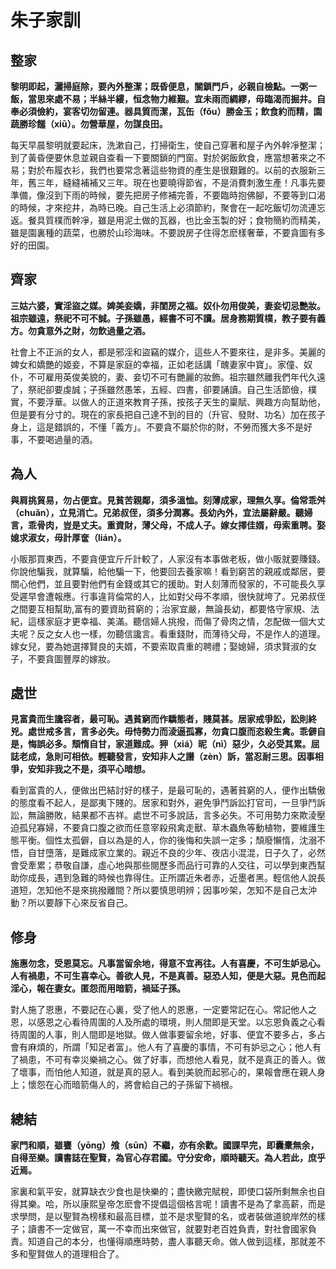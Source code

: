 # 朱子家訓

## 整家

**黎明即起，灑掃庭除，要內外整潔；既昏便息，關鎖門戶，必親自檢點。一粥一飯，當思來處不易；半絲半縷，恒念物力維艱。宜未雨而綢繆，毋臨渴而掘井。自奉必須儉約，宴客切勿留連。器具質而潔，瓦缶（fǒu）勝金玉；飲食約而精，園蔬勝珍饈（xiū）。勿營華屋，勿謀良田。**

每天早晨黎明就要起床，洗漱自己，打掃衛生，使自己穿著和屋子內外幹凈整潔；到了黃昏便要休息並親自查看一下要關鎖的門窗。對於粥飯飲食，應當想著來之不易；對於布履衣衫，我們也要常念著這些物資的產生是很艱難的。以前的衣服新三年，舊三年，縫縫補補又三年。現在也要曉得節省，不是消費刺激生產！凡事先要準備，像沒到下雨的時候，要先把房子修補完善，不要臨時抱佛腳，不要等到口渴的時候，才來挖井，為時已晚。自己生活上必須節約，聚會在一起吃飯切勿流連忘返。餐具質樸而幹凈，雖是用泥土做的瓦器，也比金玉製的好；食物簡約而精美，雖是園裏種的蔬菜，也勝於山珍海味。不要說房子住得怎麽樣奢華，不要貪圖有多好的田園。

## 齊家

**三姑六婆，實淫盜之媒。婢美妾嬌，非閨房之福。奴仆勿用俊美，妻妾切忌艷妝。祖宗雖遠，祭祀不可不誠。子孫雖愚，經書不可不讀。居身務期質樸，教子要有義方。勿貪意外之財，勿飲過量之酒。**

社會上不正派的女人，都是邪淫和盜竊的媒介，這些人不要來往，是非多。美麗的婢女和嬌艷的姬妾，不算是家庭的幸福，正如老話講「醜妻家中寶」。家僮、奴仆，不可雇用英俊美貌的，妻、妾切不可有艷麗的妝飾。祖宗雖然離我們年代久遠了，祭祀卻要虔誠；子孫雖然愚笨，五經、四書，卻要誦讀。自己生活節儉，樸實，不要浮華。以做人的正道來教育子孫，按孩子天生的稟賦、興趣方向幫助他，但是要有分寸的。現在的家長把自己達不到的目的（升官、發財、功名）加在孩子身上，這是錯誤的，不懂「義方」。不要貪不屬於你的財，不勞而獲大多不是好事，不要喝過量的酒。

## 為人

**與肩挑貿易，勿占便宜。見貧苦親鄰，須多溫恤。刻薄成家，理無久享。倫常乖舛（chuǎn），立見消亡。兄弟叔侄，須多分潤寡。長幼內外，宜法屬辭嚴。聽婦言，乖骨肉，豈是丈夫。重資財，薄父母，不成人子。嫁女擇佳婿，毋索重聘。娶媳求淑女，毋計厚奩（lián）。**

小販那買東西，不要貪便宜斤斤計較了，人家沒有本事做老板，做小販就要賺錢。你說他騙我，就算騙，給他騙一下，他要回去養家嘛！看到窮苦的親戚或鄰居，要關心他們，並且要對他們有金錢或其它的援助。對人刻薄而發家的，不可能長久享受遲早會遭報應。行事違背倫常的人，比如對父母不孝順，很快就垮了。兄弟叔侄之間要互相幫助,富有的要資助貧窮的；治家宜嚴，無論長幼，都要恪守家規、法紀，這樣家庭才更幸福、美滿。聽信婦人挑撥，而傷了骨肉之情，怎配做一個大丈夫呢？反之女人也一樣，勿聽信讒言。看重錢財，而薄待父母，不是作人的道理。嫁女兒，要為她選擇賢良的夫婿，不要索取貴重的聘禮；娶媳婦，須求賢淑的女子，不要貪圖豐厚的嫁妝。

## 處世

**見富貴而生讒容者，最可恥。遇貧窮而作驕態者，賤莫甚。居家戒爭訟，訟則終兇。處世戒多言，言多必失。毋恃勢力而淩逼孤寡，勿貪口腹而恣殺生禽。乖僻自是，悔誤必多。頹惰自甘，家道難成。狎（xiá）昵（nì）惡少，久必受其累。屈誌老成，急則可相依。輕聽發言，安知非人之譖（zèn）訴，當忍耐三思。因事相爭，安知非我之不是，須平心暗想。**

看到富貴的人，便做出巴結討好的樣子，是最可恥的，遇著貧窮的人，便作出驕傲的態度看不起人，是鄙夷下賤的。居家和對外，避免爭鬥訴訟打官司，一旦爭鬥訴訟，無論勝敗，結果都不吉祥。處世不可多說話，言多必失。不可用勢力來欺淩壓迫孤兒寡婦，不要貪口腹之欲而任意宰殺飛禽走獸、草木蟲魚等動植物，要維護生態平衡。個性太孤僻，自以為是的人，你的後悔和失誤一定多；頹廢懶惰，沈溺不悟，自甘墮落，是難成家立業的。親近不良的少年、夜店小混混，日子久了，必然會受牽累；恭敬自謙，虛心地與那些閱歷多而品行可靠的人交往，可以學到東西幫助你成長，遇到急難的時候也靠得住。正所謂近朱者赤，近墨者黑。輕信他人說長道短，怎知他不是來挑撥離間？所以要慎思明辨；因事吵架，怎知不是自己太沖動？所以要靜下心來反省自己。

## 修身

**施惠勿念，受恩莫忘。凡事當留余地，得意不宜再往。人有喜慶，不可生妒忌心。人有禍患，不可生喜幸心。善欲人見，不是真善。惡恐人知，便是大惡。見色而起淫心，報在妻女。匿怨而用暗箭，禍延子孫。**

對人施了恩惠，不要記在心裏，受了他人的恩惠，一定要常記在心。常記他人之恩，以感恩之心看待周圍的人及所處的環境，則人間即是天堂。以忘恩負義之心看待周圍的人事，則人間即是地獄。做人做事要留余地，好事、便宜不要多占，多占會有麻煩的，所謂「知足者富」。他人有了喜慶的事情，不可有妒忌之心；他人有了禍患，不可有幸災樂禍之心。做了好事，而想他人看見，就不是真正的善人。做了壞事，而怕他人知道，就是真的惡人。看到美貌而起邪心的，果報會應在親人身上；懷怨在心而暗箭傷人的，將會給自己的子孫留下禍根。

## 總結

**家門和順，雖饔（yōng）飧（sūn）不繼，亦有余歡。國課早完，即囊橐無余，自得至樂。讀書誌在聖賢，為官心存君國。守分安命，順時聽天。為人若此，庶乎近焉。**

家裏和氣平安，就算缺衣少食也是快樂的；盡快繳完賦稅，即使口袋所剩無余也自得其樂。哈，所以康熙皇帝怎麽會不提倡這個格言呢！讀書不是為了拿高薪，而是求學問，是以聖賢為榜樣和最高目標，並不是求聖賢的名，或者裝做道貌岸然的樣子；讀書不一定做官，萬一不幸而出來做官，就要對老百姓負責，對社會國家負責。知道自己的本分，也懂得順應時勢，盡人事聽天命。做人做到這樣，那就差不多和聖賢做人的道理相合了。

